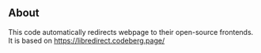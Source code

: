 ## About

This code automatically redirects webpage to their open-source frontends. It is based on <https://libredirect.codeberg.page/>